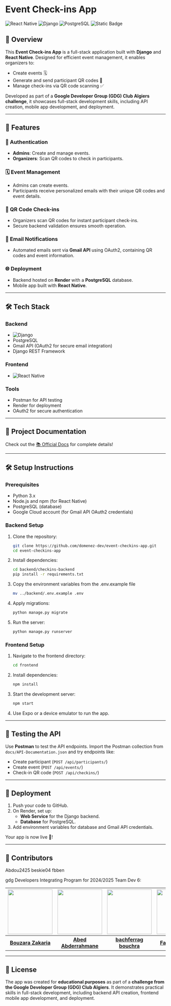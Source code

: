 # Event Check-ins App

![React Native](https://img.shields.io/badge/Frontend-React%20Native-blue?style=flat-square&logo=react) ![Django](https://img.shields.io/badge/Backend-Django-green?style=flat-square&logo=django) ![PostgreSQL](https://img.shields.io/badge/Database-PostgreSQL-blue?style=flat-square&logo=postgresql) ![Static Badge](https://img.shields.io/badge/Status-uncomplete-red?style=flat-square)

## 🚀 Overview

This **Event Check-ins App** is a full-stack application built with **Django** and **React Native**. Designed for efficient event management, it enables organizers to:

- Create events 🗓️
- Generate and send participant QR codes 📧
- Manage check-ins via QR code scanning ✅

Developed as part of a **Google Developer Group (GDG) Club Algiers challenge**, it showcases full-stack development skills, including API creation, mobile app development, and deployment.

---

## 🎯 Features

### 🔐 Authentication
- **Admins**: Create and manage events.
- **Organizers**: Scan QR codes to check in participants.

### 🗓️ Event Management
- Admins can create events.
- Participants receive personalized emails with their unique QR codes and event details.

### 📲 QR Code Check-ins
- Organizers scan QR codes for instant participant check-ins.
- Secure backend validation ensures smooth operation.

### 📧 Email Notifications
- Automated emails sent via **Gmail API** using OAuth2, containing QR codes and event information.

### 🌐 Deployment
- Backend hosted on **Render** with a **PostgreSQL** database.
- Mobile app built with **React Native**.

---

## 🛠️ Tech Stack

### **Backend**
- ![Django](https://img.shields.io/badge/-Django-092E20?style=flat-square&logo=django&logoColor=white)
- PostgreSQL
- Gmail API (OAuth2 for secure email integration)
- Django REST Framework

### **Frontend**
- ![React Native](https://img.shields.io/badge/-React%20Native-61DAFB?style=flat-square&logo=react&logoColor=black)

### **Tools**
- Postman for API testing
- Render for deployment
- OAuth2 for secure authentication

---

## 📂 Project Documentation

Check out the [📚 Official Docs](https://domenez-dev.gitbook.io/event-checkins-app) for complete details!

---

## 🛠️ Setup Instructions

### Prerequisites
- Python 3.x
- Node.js and npm (for React Native)
- PostgreSQL (database)
- Google Cloud account (for Gmail API OAuth2 credentials)

### Backend Setup

1. Clone the repository:
    ```bash
    git clone https://github.com/domenez-dev/event-checkins-app.git
    cd event-checkins-app
    ```

2. Install dependencies:
    ```bash
    cd backend/checkins-backend
    pip install -r requirements.txt
    ```

3. Copy the environment variables from the .env.example file
    ```bash
    mv ../backend/.env.example .env
    ```

4. Apply migrations:
    ```bash
    python manage.py migrate
    ```

5. Run the server:
    ```bash
    python manage.py runserver
    ```

### Frontend Setup

1. Navigate to the frontend directory:
    ```bash
    cd frontend
    ```

2. Install dependencies:
    ```bash
    npm install
    ```

3. Start the development server:
    ```bash
    npm start
    ```

4. Use Expo or a device emulator to run the app.

---

## 🧪 Testing the API

Use **Postman** to test the API endpoints. Import the Postman collection from `docs/API-Documentation.json` and try endpoints like:

- Create participant (`POST /api/participants/`)
- Create event (`POST /api/events/`)
- Check-in QR code (`POST /api/checkins/`)

---

## 🚀 Deployment

1. Push your code to GitHub.
2. On Render, set up:
    - **Web Service** for the Django backend.
    - **Database** for PostgreSQL.
3. Add environment variables for database and Gmail API credentials.

Your app is now live 🎉!

---

## 👥 Contributors
Abdou2425
beskie04
fbben

gdg Developers Integrating Program for 2024/2025 Team Dev 6:

|<img src="https://avatars.githubusercontent.com/domenez-dev" width="140">|<img src="https://avatars.githubusercontent.com/Abdou2425" width="140">|<img src="https://avatars.githubusercontent.com/beskie04" width="140">|<img src="https://avatars.githubusercontent.com/fbben" width="140">
|:---------------------------------------------------:|:---------------------------------------------------:|:---------------------------------------------------:|:---------------------------------------------------:|
| [**Bouzara Zakaria**](https://github.com/domenez-dev) | [**Abed Abderrahmane**](https://github.com/Abdou2425) | [**bachferrag bouchra**](https://github.com/beskie04) | [**Fares Benziada**](https://github.com/fbben) |

---

## 📜 License

The app was created for **educational purposes** as part of a **challenge from the Google Developer Group (GDG) Club Algiers**. It demonstrates practical skills in full-stack development, including backend API creation, frontend mobile app development, and deployment.
